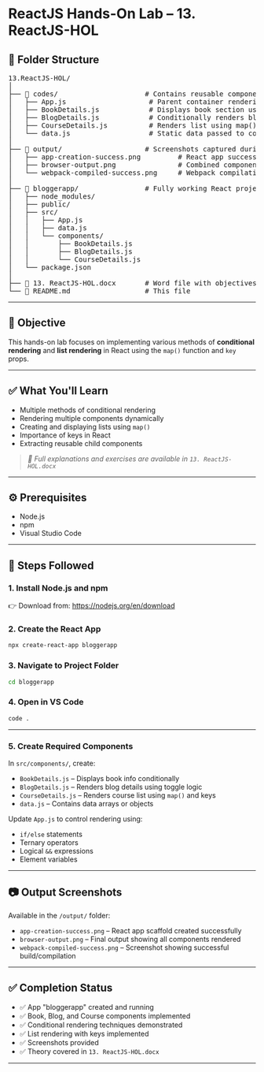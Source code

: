 # ReactJS Hands-On Lab – 13. ReactJS-HOL

## 📁 Folder Structure

<pre>
13.ReactJS-HOL/
│
├── 📂 codes/                     # Contains reusable component code
│   ├── App.js                    # Parent container rendering all details
│   ├── BookDetails.js            # Displays book section using JSX
│   ├── BlogDetails.js            # Conditionally renders blog info
│   ├── CourseDetails.js          # Renders list using map() with keys
│   └── data.js                   # Static data passed to components
│
├── 📂 output/                    # Screenshots captured during execution
│   ├── app-creation-success.png         # React app successfully created
│   ├── browser-output.png               # Combined component rendering in browser
│   └── webpack-compiled-success.png     # Webpack compilation success confirmation
│
├── 📂 bloggerapp/                # Fully working React project
│   ├── node_modules/
│   ├── public/
│   ├── src/
│   │   ├── App.js 
│   │   ├── data.js
│   │   └── components/
│   │       ├── BookDetails.js 
│   │       ├── BlogDetails.js 
│   │       └── CourseDetails.js
│   └── package.json
│
├── 📄 13. ReactJS-HOL.docx       # Word file with objectives and instructions
└── 📄 README.md                  # This file
</pre>

---

## 📌 Objective

This hands-on lab focuses on implementing various methods of **conditional rendering** and **list rendering** in React using the `map()` function and `key` props.

---

## ✅ What You'll Learn

- Multiple methods of conditional rendering
- Rendering multiple components dynamically
- Creating and displaying lists using `map()`
- Importance of keys in React
- Extracting reusable child components

> *📝 Full explanations and exercises are available in `13. ReactJS-HOL.docx`*

---

## ⚙️ Prerequisites

- Node.js
- npm
- Visual Studio Code

---

## 🚀 Steps Followed

### 1. Install Node.js and npm  
👉 Download from: https://nodejs.org/en/download  

### 2. Create the React App  
```bash
npx create-react-app bloggerapp
````

### 3. Navigate to Project Folder

```bash
cd bloggerapp
```

### 4. Open in VS Code

```bash
code .
```

---

### 5. Create Required Components

In `src/components/`, create:

* `BookDetails.js` – Displays book info conditionally
* `BlogDetails.js` – Renders blog details using toggle logic
* `CourseDetails.js` – Renders course list using `map()` and keys
* `data.js` – Contains data arrays or objects

Update `App.js` to control rendering using:

* `if/else` statements
* Ternary operators
* Logical `&&` expressions
* Element variables

---

## 📷 Output Screenshots

Available in the `/output/` folder:

* `app-creation-success.png` – React app scaffold created successfully
* `browser-output.png` – Final output showing all components rendered
* `webpack-compiled-success.png` – Screenshot showing successful build/compilation

---

## ✅ Completion Status

* ✅ App "bloggerapp" created and running
* ✅ Book, Blog, and Course components implemented
* ✅ Conditional rendering techniques demonstrated
* ✅ List rendering with keys implemented
* ✅ Screenshots provided
* ✅ Theory covered in `13. ReactJS-HOL.docx`

---

